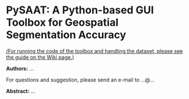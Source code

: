 # PySAAT: A Python-based GUI Toolbox for Geospatial Segmentation Accuracy

[/For running the code of the toolbox and handling the dataset, please see the guide on the Wiki page.](https://github.com/pysaat/pysaat/wiki))

**Authors:** ...


For questions and suggestion, please send an e-mail to ...@...

**Abstract:**
...

